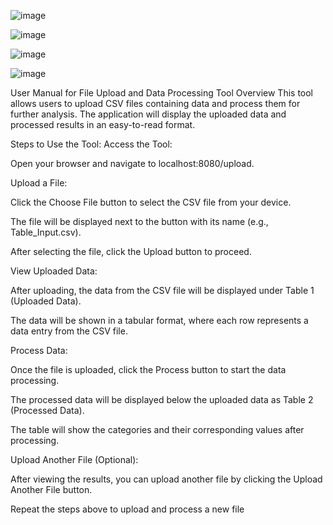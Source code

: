 
![image](https://github.com/user-attachments/assets/ee4ae8a8-053c-40db-870d-d43fd6142dde)


![image](https://github.com/user-attachments/assets/c9bf02ea-5266-4a20-9559-4820642a506f)


![image](https://github.com/user-attachments/assets/48bb0118-463f-46a3-b499-5103a0264c9f)


![image](https://github.com/user-attachments/assets/c0eed280-9d5a-4eda-9468-e4b7a02d11c0)


User Manual for File Upload and Data Processing Tool
Overview
This tool allows users to upload CSV files containing data and process them for further analysis. The application will display the uploaded data and processed results in an easy-to-read format.

Steps to Use the Tool:
Access the Tool:

Open your browser and navigate to localhost:8080/upload.

Upload a File:

Click the Choose File button to select the CSV file from your device.

The file will be displayed next to the button with its name (e.g., Table_Input.csv).

After selecting the file, click the Upload button to proceed.

View Uploaded Data:

After uploading, the data from the CSV file will be displayed under Table 1 (Uploaded Data).

The data will be shown in a tabular format, where each row represents a data entry from the CSV file.

Process Data:

Once the file is uploaded, click the Process button to start the data processing.

The processed data will be displayed below the uploaded data as Table 2 (Processed Data).

The table will show the categories and their corresponding values after processing.

Upload Another File (Optional):

After viewing the results, you can upload another file by clicking the Upload Another File button.

Repeat the steps above to upload and process a new file
